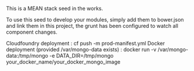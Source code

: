 This is a MEAN stack seed in the works.

To use this seed to develop your modules, simply add them to bower.json and link them in this project, the grunt has been configured to watch all component changes.

Cloudfoundry deployment : 
	cf push -m prod-manifest.yml
Docker deployment (provided /var/mongo-data exists) :
	docker run -v /var/mongo-data:/tmp/mongo -e DATA_DIR=/tmp/mongo your_docker_name/your_docker_mongo_image
	

